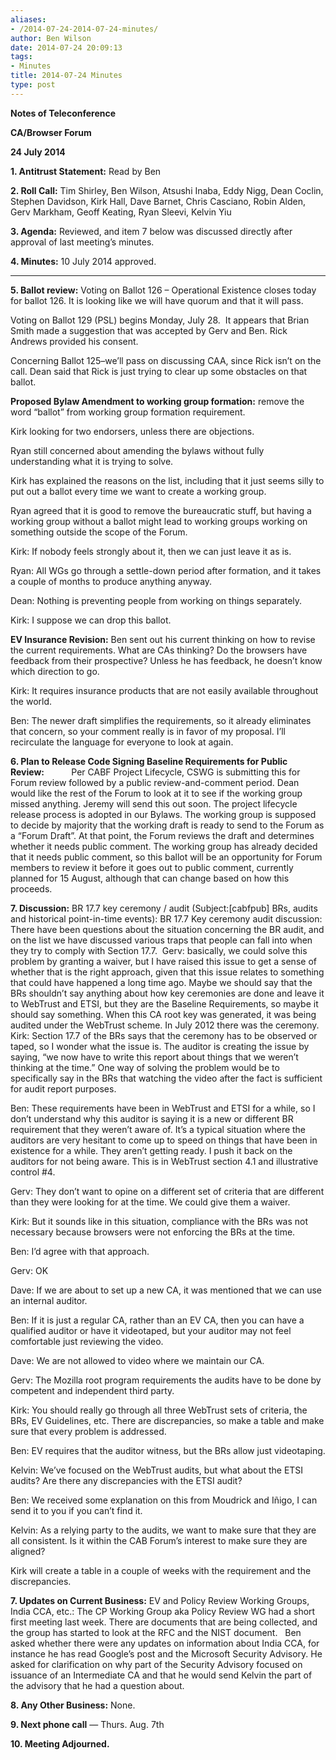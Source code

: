 ```yaml
---
aliases:
- /2014-07-24-2014-07-24-minutes/
author: Ben Wilson
date: 2014-07-24 20:09:13
tags:
- Minutes
title: 2014-07-24 Minutes
type: post
---
```


**Notes of Teleconference**

**CA/Browser Forum**

**24 July 2014**

**1. Antitrust Statement:** Read by Ben

**2. Roll Call:** Tim Shirley, Ben Wilson, Atsushi Inaba, Eddy Nigg, Dean Coclin, Stephen Davidson, Kirk Hall, Dave Barnet, Chris Casciano, Robin Alden, Gerv Markham, Geoff Keating, Ryan Sleevi, Kelvin Yiu

**3. Agenda:** Reviewed, and item 7 below was discussed directly after approval of last meeting’s minutes.

**4. Minutes:** 10 July 2014 approved.

****

**5. Ballot review:** Voting on Ballot 126 – Operational Existence closes today for ballot 126. It is looking like we will have quorum and that it will pass.

Voting on Ballot 129 (PSL) begins Monday, July 28.  It appears that Brian Smith made a suggestion that was accepted by Gerv and Ben. Rick Andrews provided his consent.

Concerning Ballot 125–we’ll pass on discussing CAA, since Rick isn’t on the call. Dean said that Rick is just trying to clear up some obstacles on that ballot.

**Proposed Bylaw Amendment to working group formation:** remove the word “ballot” from working group formation requirement.

Kirk looking for two endorsers, unless there are objections.

Ryan still concerned about amending the bylaws without fully understanding what it is trying to solve.

Kirk has explained the reasons on the list, including that it just seems silly to put out a ballot every time we want to create a working group.

Ryan agreed that it is good to remove the bureaucratic stuff, but having a working group without a ballot might lead to working groups working on something outside the scope of the Forum.

Kirk: If nobody feels strongly about it, then we can just leave it as is.

Ryan: All WGs go through a settle-down period after formation, and it takes a couple of months to produce anything anyway.

Dean: Nothing is preventing people from working on things separately.

Kirk: I suppose we can drop this ballot.

**EV Insurance Revision:** Ben sent out his current thinking on how to revise the current requirements. What are CAs thinking? Do the browsers have feedback from their prospective? Unless he has feedback, he doesn’t know which direction to go.

Kirk: It requires insurance products that are not easily available throughout the world.

Ben: The newer draft simplifies the requirements, so it already eliminates that concern, so your comment really is in favor of my proposal. I’ll recirculate the language for everyone to look at again.

**6. Plan to Release Code Signing Baseline Requirements for Public Review:**           Per CABF Project Lifecycle, CSWG is submitting this for Forum review followed by a public review-and-comment period. Dean would like the rest of the Forum to look at it to see if the working group missed anything. Jeremy will send this out soon. The project lifecycle release process is adopted in our Bylaws. The working group is supposed to decide by majority that the working draft is ready to send to the Forum as a “Forum Draft”. At that point, the Forum reviews the draft and determines whether it needs public comment. The working group has already decided that it needs public comment, so this ballot will be an opportunity for Forum members to review it before it goes out to public comment, currently planned for 15 August, although that can change based on how this proceeds.

**7. Discussion:** BR 17.7 key ceremony / audit (Subject:\[cabfpub\] BRs, audits and historical point-in-time events): BR 17.7 Key ceremony audit discussion:  There have been questions about the situation concerning the BR audit, and on the list we have discussed various traps that people can fall into when they try to comply with Section 17.7.  Gerv: basically, we could solve this problem by granting a waiver, but I have raised this issue to get a sense of whether that is the right approach, given that this issue relates to something that could have happened a long time ago. Maybe we should say that the BRs shouldn’t say anything about how key ceremonies are done and leave it to WebTrust and ETSI, but they are the Baseline Requirements, so maybe it should say something. When this CA root key was generated, it was being audited under the WebTrust scheme. In July 2012 there was the ceremony. Kirk: Section 17.7 of the BRs says that the ceremony has to be observed or taped, so I wonder what the issue is. The auditor is creating the issue by saying, “we now have to write this report about things that we weren’t thinking at the time.” One way of solving the problem would be to specifically say in the BRs that watching the video after the fact is sufficient for audit report purposes.

Ben: These requirements have been in WebTrust and ETSI for a while, so I don’t understand why this auditor is saying it is a new or different BR requirement that they weren’t aware of. It’s a typical situation where the auditors are very hesitant to come up to speed on things that have been in existence for a while. They aren’t getting ready. I push it back on the auditors for not being aware. This is in WebTrust section 4.1 and illustrative control #4.

Gerv: They don’t want to opine on a different set of criteria that are different than they were looking for at the time. We could give them a waiver.

Kirk: But it sounds like in this situation, compliance with the BRs was not necessary because browsers were not enforcing the BRs at the time.

Ben: I’d agree with that approach.

Gerv: OK

Dave: If we are about to set up a new CA, it was mentioned that we can use an internal auditor.

Ben: If it is just a regular CA, rather than an EV CA, then you can have a qualified auditor or have it videotaped, but your auditor may not feel comfortable just reviewing the video.

Dave: We are not allowed to video where we maintain our CA.

Gerv: The Mozilla root program requirements the audits have to be done by competent and independent third party.

Kirk: You should really go through all three WebTrust sets of criteria, the BRs, EV Guidelines, etc. There are discrepancies, so make a table and make sure that every problem is addressed.

Ben: EV requires that the auditor witness, but the BRs allow just videotaping.

Kelvin: We’ve focused on the WebTrust audits, but what about the ETSI audits? Are there any discrepancies with the ETSI audit?

Ben: We received some explanation on this from Moudrick and Iñigo, I can send it to you if you can’t find it.

Kelvin: As a relying party to the audits, we want to make sure that they are all consistent. Is it within the CAB Forum’s interest to make sure they are aligned?

Kirk will create a table in a couple of weeks with the requirement and the discrepancies.

**7. Updates on Current Business:** EV and Policy Review Working Groups, India CCA, etc.: The CP Working Group aka Policy Review WG had a short first meeting last week. There are documents that are being collected, and the group has started to look at the RFC and the NIST document.   Ben asked whether there were any updates on information about India CCA, for instance he has read Google’s post and the Microsoft Security Advisory. He asked for clarification on why part of the Security Advisory focused on issuance of an Intermediate CA and that he would send Kelvin the part of the advisory that he had a question about.

**8. Any Other Business:** None.

**9. Next phone call** — Thurs. Aug. 7th

**10. Meeting Adjourned.**
